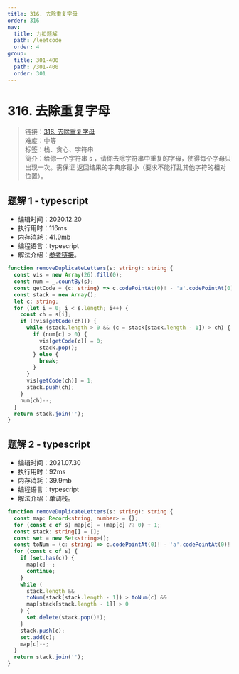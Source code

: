 ```yaml
---
title: 316. 去除重复字母
order: 316
nav:
  title: 力扣题解
  path: /leetcode
  order: 4
group:
  title: 301-400
  path: /301-400
  order: 301
---
```


# 316. 去除重复字母

> 链接：[316. 去除重复字母](https://leetcode-cn.com/problems/remove-duplicate-letters/)  
> 难度：中等  
> 标签：栈、贪心、字符串  
> 简介：给你一个字符串 s ，请你去除字符串中重复的字母，使得每个字母只出现一次。需保证 返回结果的字典序最小（要求不能打乱其他字符的相对位置）。

## 题解 1 - typescript

- 编辑时间：2020.12.20
- 执行用时：116ms
- 内存消耗：41.9mb
- 编程语言：typescript
- 解法介绍：[参考链接](https://leetcode-cn.com/problems/remove-duplicate-letters/solution/qu-chu-zhong-fu-zi-mu-by-leetcode-soluti-vuso/)。

```typescript
function removeDuplicateLetters(s: string): string {
  const vis = new Array(26).fill(0);
  const num = _.countBy(s);
  const getCode = (c: string) => c.codePointAt(0)! - 'a'.codePointAt(0)!;
  const stack = new Array();
  let c: string;
  for (let i = 0; i < s.length; i++) {
    const ch = s[i];
    if (!vis[getCode(ch)]) {
      while (stack.length > 0 && (c = stack[stack.length - 1]) > ch) {
        if (num[c] > 0) {
          vis[getCode(c)] = 0;
          stack.pop();
        } else {
          break;
        }
      }
      vis[getCode(ch)] = 1;
      stack.push(ch);
    }
    num[ch]--;
  }
  return stack.join('');
}
```

## 题解 2 - typescript

- 编辑时间：2021.07.30
- 执行用时：92ms
- 内存消耗：39.9mb
- 编程语言：typescript
- 解法介绍：单调栈。

```typescript
function removeDuplicateLetters(s: string): string {
  const map: Record<string, number> = {};
  for (const c of s) map[c] = (map[c] ?? 0) + 1;
  const stack: string[] = [];
  const set = new Set<string>();
  const toNum = (c: string) => c.codePointAt(0)! - 'a'.codePointAt(0)!;
  for (const c of s) {
    if (set.has(c)) {
      map[c]--;
      continue;
    }
    while (
      stack.length &&
      toNum(stack[stack.length - 1]) > toNum(c) &&
      map[stack[stack.length - 1]] > 0
    ) {
      set.delete(stack.pop()!);
    }
    stack.push(c);
    set.add(c);
    map[c]--;
  }
  return stack.join('');
}
```
